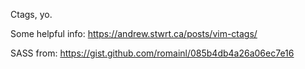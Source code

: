 Ctags, yo.

Some helpful info:
https://andrew.stwrt.ca/posts/vim-ctags/

SASS from:
https://gist.github.com/romainl/085b4db4a26a06ec7e16

